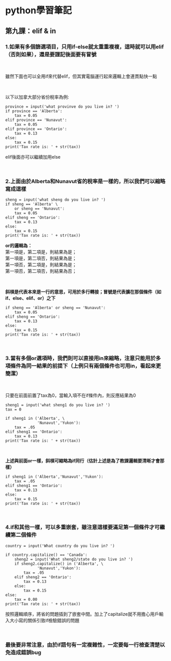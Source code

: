 # python學習筆記

## 第九課：elif & in

### 1.如果有多個篩選項目，只用if-else就太重重複複，這時就可以用elif（否則如果），還是要謹記後面要有冒號

&nbsp;

雖然下面也可以全用if來代替elif，但其實電腦運行起來邏輯上會連貫點快一點

&nbsp;

以下以加拿大部分省份稅率為例:

```
province = input('what provinve do you live in? ')
if province == 'Alberta':
    tax = 0.05
elif province == 'Nunavut':
    tax = 0.05
elif province == 'Ontario':
    tax = 0.13
else:
    tax = 0.15
print('Tax rate is: ' + str(tax))
```

elif後面亦可以繼續加用else

&nbsp;

### 2.上面由於Alberta和Nunavut省的稅率是一樣的，所以我們可以縮略寫成這樣

```
sheng = input('what sheng do you live in? ')
if sheng == 'Alberta' \
    or sheng == 'Nunavut':
    tax = 0.05
elif sheng == 'Ontario':
    tax = 0.13
else:
    tax = 0.15
print('Tax rate is: ' + str(tax))
```

**or的邏輯為：**
<br>
第一項是，第二項是，則結果為是；
<br>
第一項是，第二項否，則結果為是；
<br>
第一項否，第二項是，則結果為是；
<br>
第一項否，第二項否，則結果為否；

&nbsp;

**斜槓是代表本來是一行的意思，可用於多行轉接；冒號是代表擴在那個條件（如if、else、elif、or）之下**

```
if sheng == 'Alberta' or sheng == 'Nunavut':
    tax = 0.05
elif sheng == 'Ontario':
    tax = 0.13
else:
    tax = 0.15
print('Tax rate is: ' + str(tax))
```

&nbsp;

### 3.當有多個or選項時，我們則可以直接用in來縮略，注意只能用於多項條件為同一結果的前提下（上例只有兩個條件也可用in，看起來更簡潔）

&nbsp;

只要在前面前置了tax為0，當輸入項不在if條件內，則反應結果為0

```
sheng1 = input('what sheng1 do you live in? ')
tax = 0

if sheng1 in ('Alberta', \
              'Nunavut','Yukon'):
    tax = .05
elif sheng1 == 'Ontario':
    tax = 0.13
print('Tax rate is: ' + str(tax))
```

&nbsp;

**上述與前面or一樣，斜槓可縮略為if同行（估計上述是為了教課邏輯要清晰才會那樣）**

```
if sheng1 in ('Alberta','Nunavut','Yukon'): 
    tax = .05
elif sheng1 == 'Ontario': 
    tax = 0.13
else: 
    tax = 0.15
print('Tax rate is: ' + str(tax))
```

&nbsp;

### 4.if和其他一樣，可以多重嵌套，雖注意這樣要滿足第一個條件才可繼續第二個條件

```
country = input('What country do you live in? ')

if country.capitalize() == 'Canada':
    sheng2 = input('What sheng2/state do you live in? ')
    if sheng2.capitalize() in ('Alberta', \
              'Nunavut','Yukon'):
        tax = .05
    elif sheng2 == 'Ontario':
        tax = 0.13
    else:
        tax = 0.15
else:
    tax = 0.00
print('Tax rate is: ' + str(tax))
```

按照邏輯順序，將省的問題插到了嵌套中間。加上了capitalize就不用擔心用戶輸入大小寫的關係引致if檢驗錯誤的問題

&nbsp;

### 最後要非常注意，由於if語句有一定複雜性，一定要每一行檢查清楚以免造成錯誤bug
